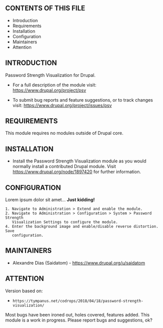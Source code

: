 CONTENTS OF THIS FILE
---------------------

 * Introduction
 * Requirements
 * Installation
 * Configuration
 * Maintainers
 * Attention


INTRODUCTION
------------

Password Strength Visualization for Drupal.

 * For a full description of the module visit:
   https://www.drupal.org/project/psv

 * To submit bug reports and feature suggestions, or to track changes visit:
   https://www.drupal.org/project/issues/psv


REQUIREMENTS
------------

This module requires no modules outside of Drupal core.


INSTALLATION
------------

 * Install the Password Strength Visualization module as you would normally
   install a contributed Drupal module. Visit
   https://www.drupal.org/node/1897420 for further information.


CONFIGURATION
-------------

Lorem ipsum dolor sit amet... **Just kidding!**

    1. Navigate to Administration > Extend and enable the module.
    2. Navigate to Administration > Configuration > System > Password Strength
       Visualization Settings to configure the module.
    4. Enter the background image and enable/disable reverse distortion. Save
       configuration.


MAINTAINERS
-----------

 * Alexandre Dias (Saidatom) - https://www.drupal.org/u/saidatom


ATTENTION
---------

Version based on:

 * `https://tympanus.net/codrops/2018/04/18/password-strength-visualization/`

Most bugs have been ironed out, holes covered, features added. This module
is a work in progress. Please report bugs and suggestions, ok?
